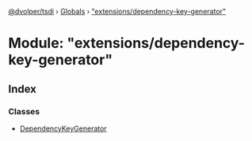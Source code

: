 [@dvolper/tsdi](../README.md) › [Globals](../globals.md) › ["extensions/dependency-key-generator"](_extensions_dependency_key_generator_.md)

# Module: "extensions/dependency-key-generator"

## Index

### Classes

* [DependencyKeyGenerator](../classes/_extensions_dependency_key_generator_.dependencykeygenerator.md)
